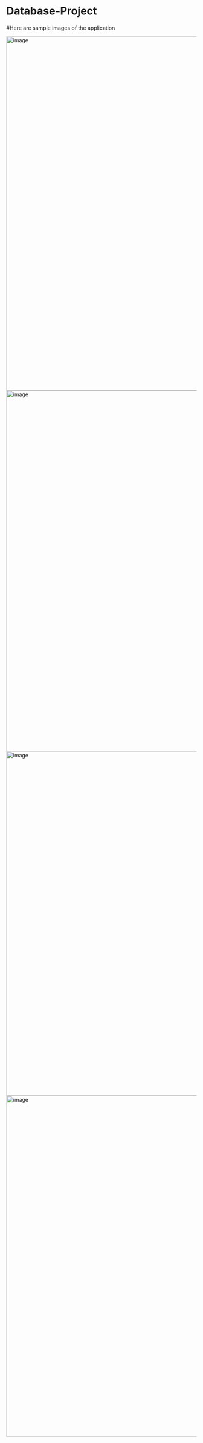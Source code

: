 # Database-Project

#Here are sample images of the application

<img width="938" alt="image" src="https://github.com/tariqaxix/Database-Project/assets/87133084/c8500642-bb74-45d7-9fb1-625ca7617fb0">


<img width="956" alt="image" src="https://github.com/tariqaxix/Database-Project/assets/87133084/6cded5ad-7612-4823-939a-5cd99c21d10a">


<img width="912" alt="image" src="https://github.com/tariqaxix/Database-Project/assets/87133084/58349e0d-3df2-4e46-a9ba-805cda6fe4f9">

<img width="904" alt="image" src="https://github.com/tariqaxix/Database-Project/assets/87133084/ea1b1e4b-83eb-4f7a-ac5b-038e2f98d321">



